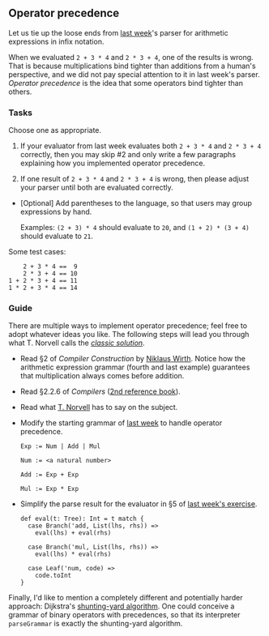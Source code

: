 [1]: https://raw.githubusercontent.com/yfcai/scala/gh-pages/4-recurse.md
[2]: http://www.engr.mun.ca/~theo/Misc/exp_parsing.htm#classic
[3]: http://yfcai.github.io/scala/
[4]: http://www.ethoberon.ethz.ch/WirthPubl/CBEAll.pdf
[5]: https://github.com/yfcai/scala/blob/gh-pages/4-recurse.md#7-the-price-of-left-recursion-elimination
[6]: http://www.engr.mun.ca/~theo/Misc/exp_parsing.htm#shunting_yard
[7]: http://www.engr.mun.ca/~theo/Misc/exp_parsing.htm

## Operator precedence

Let us tie up the loose ends from [last week][1]'s parser for arithmetic expressions in infix notation.

When we evaluated `2 + 3 * 4` and `2 * 3 + 4`, one of the results is wrong. That is because multiplications bind tighter than additions from a human's perspective, and we did not pay special attention to it in last week's parser. _Operator precedence_ is the idea that some operators bind tighter than others.

### Tasks

Choose one as appropriate.

1. If your evaluator from last week evaluates both `2 + 3 * 4` and `2 * 3 + 4` correctly, then you may skip #2 and only write a few paragraphs explaining how you implemented operator precedence.

2. If one result of `2 + 3 * 4` and `2 * 3 + 4` is wrong, then please adjust your parser until both are evaluated correctly.

- [Optional] Add parentheses to the language, so that users may group expressions by hand.

  Examples: `(2 + 3) * 4` should evaluate to `20`, and `(1 + 2) * (3 + 4)` should evaluate to `21`.


Some test cases:

        2 + 3 * 4 ==  9
        2 * 3 + 4 == 10
    1 + 2 * 3 + 4 == 11
    1 * 2 + 3 * 4 == 14

### Guide

There are multiple ways to implement operator precedence; feel free to adopt whatever ideas you like. The following steps will lead you through what T. Norvell calls the [_classic solution_][2].

- Read §2 of _Compiler Construction_ by [Niklaus Wirth][4]. Notice how the arithmetic expression grammar (fourth and last example) guarantees that multiplication always comes before addition.

- Read §2.2.6 of _Compilers_ ([2nd reference book][3]).

- Read what [T. Norvell][7] has to say on the subject.


- Modify the starting grammar of [last week][1] to handle operator precedence.

  ```
  Exp := Num | Add | Mul

  Num := <a natural number>

  Add := Exp + Exp

  Mul := Exp * Exp
  ```

- Simplify the parse result for the evaluator in §5 of [last week's exercise][5].


  ```
  def eval(t: Tree): Int = t match {
    case Branch('add, List(lhs, rhs)) =>
      eval(lhs) + eval(rhs)
  
    case Branch('mul, List(lhs, rhs)) =>
      eval(lhs) * eval(rhs)
  
    case Leaf('num, code) =>
      code.toInt
  }
  ```


Finally, I'd like to mention a completely different and potentially harder approach: Dijkstra's [shunting-yard algorithm][6]. One could conceive a grammar of binary operators with precedences, so that its interpreter `parseGrammar` is exactly the shunting-yard algorithm.
